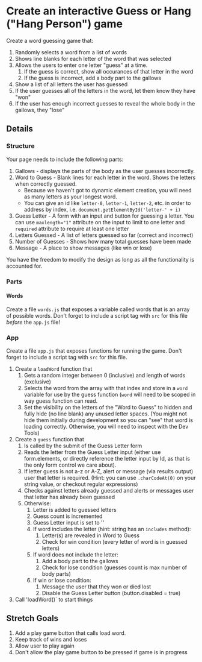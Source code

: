 # Create an interactive Guess or Hang ("Hang Person") game

Create a word guessing game that:

1. Randomly selects a word from a list of words
1. Shows line blanks for each letter of the word that was selected
1. Allows the users to enter one letter "guess" at a time.
    1. If the guess is correct, show all occurances of that letter in the word
    1. If the guess is incorrect, add a body part to the gallows
1. Show a list of all letters the user has guessed
1. If the user guesses all of the letters in the word, let them know they have "won"
1. If the user has enough incorrect guesses to reveal the whole body in the gallows, they "lose"

## Details

### Structure

Your page needs to include the following parts:

1. Gallows - displays the parts of the body as the user guesses incorrectly.
2. Word to Guess - Blank lines for each letter in the word. Shows the letters when correctly guessed.
    * Because we haven't got to dynamic element creation, you will need as many letters as your longest word.
    * You can give an id like `letter-0`, `letter-1`, `letter-2`, etc. in order to address by index, i.e. 
    `document.getElementById('letter-' + i)`
3. Guess Letter - A form with an input and button for guessing a letter. You can use `maxlength="1"` attribute on the input
to limit to one letter and `required` attribute to require at least one letter
4. Letters Guessed - A list of letters guessed so far (correct and incorrect)
5. Number of Guesses - Shows how many total guesses have been made
6. Message - A place to show messages (like win or lose)

You have the freedom to modify the design as long as all the functionality is accounted for.

### Parts

#### Words

Create a file `words.js` that exposes a variable called words that is an array of possible words. 
Don't forget to include a script tag with `src` for this file _before_ the `app.js` file!

### App

Create a file `app.js` that exposes functions for running the game. 
Don't forget to include a script tag with `src` for this file.

1. Create a `loadWord` function that
    1. Gets a random integer between 0 (inclusive) and length of words (exclusive)
    1. Selects the word from the array with that index and store in a `word` variable for use by the guess function (`word` 
    will need to be scoped in way guess function can read.
    1. Set the visibility on the letters of the "Word to Guess" to hidden and fully hide 
    (no line blank) any unused letter spaces. (You might not hide them initially during development so you can "see" that
    word is loading correctly. Otherwise, you will need to inspect with the Dev Tools)
1. Create a `guess` function that
    1. Is called by the submit of the Guess Letter form
    1. Reads the letter from the Guess Letter input (either use form.elements, or directly reference the letter input by Id, as that is the only form control we care about).
    1. If letter guess is not a-z or A-Z, alert or message (via results output) user that letter is required. (Hint:
    you can use `.charCodeAt(0)` on your string value, or checkout regular expressions)
    1. Checks against letters already guessed and alerts or messages user that letter has already
    been guessed
    1. Otherwise:
        1. Letter is added to guessed letters
        1. Guess count is incremented
        1. Guess Letter input is set to ''
        1. If word includes the letter (hint: string has an `includes` method):
            1. Letter(s) are revealed in Word to Guess
            1. Check for win condition (every letter of word is in guessed letters)
        1. If word does not include the letter:
            1. Add a body part to the gallows
            1. Check for lose condition (guesses count is max number of body parts)
        1. If win or lose condition:
            1. Message the user that they won or ~~died~~ lost
            1. Disable the Guess Letter button (button.disabled = true)
1. Call 'loadWord()` to start things
            
## Stretch Goals

1. Add a play game button that calls load word.
1. Keep track of wins and loses
1. Allow user to play again
1. Don't allow the play game button to be pressed if game is in progress
